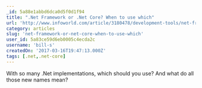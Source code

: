 ```yaml
---
_id: 5a88e1abbd6dca0d5f0d1f94
title: ".Net Framework or .Net Core? When to use which"
url: 'http://www.infoworld.com/article/3180478/development-tools/net-framework-or-net-core-when-to-use-which.html'
category: articles
slug: 'net-framework-or-net-core-when-to-use-which'
user_id: 5a83ce59d6eb0005c4ecda2c
username: 'bill-s'
createdOn: '2017-03-16T19:47:13.000Z'
tags: [.net,.net-core]
---
```


With so many .Net implementations, which should you use? And what do all those new names mean?
